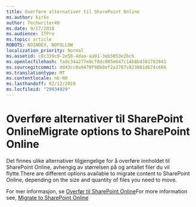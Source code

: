 ```yaml
---
title: Overføre alternativer til SharePoint Online
ms.author: kirks
author: Techwriter40
ms.date: 9/17/2018
ms.audience: ITPro
ms.topic: article
ROBOTS: NOINDEX, NOFOLLOW
localization_priority: Normal
ms.assetid: c8c339c9-2e50-4daa-aa91-3eb5053e2bc6
ms.openlocfilehash: fadc34a277e8cf8dc085e647c14b8bd381782941
ms.sourcegitcommit: dd43cc0a9470f98b8ef2a3787c823801d674c666
ms.translationtype: MT
ms.contentlocale: nb-NO
ms.lasthandoff: 02/12/2019
ms.locfileid: "29934929"
---
```

# <a name="migrate-options-to-sharepoint-online"></a><span data-ttu-id="1251e-102">Overføre alternativer til SharePoint Online</span><span class="sxs-lookup"><span data-stu-id="1251e-102">Migrate options to SharePoint Online</span></span>

<span data-ttu-id="1251e-103">Det finnes ulike alternativer tilgjengelige for å overføre innholdet til SharePoint Online, avhengig av størrelsen på og antallet filer du vil flytte.</span><span class="sxs-lookup"><span data-stu-id="1251e-103">There are different options available to migrate content to SharePoint Online, depending on the size and quantity of files you need to move.</span></span>
  
<span data-ttu-id="1251e-104">For mer informasjon, se [Overfør til SharePoint Online](https://go.microsoft.com/fwlink/?linkid-2022029)</span><span class="sxs-lookup"><span data-stu-id="1251e-104">For more information see, [Migrate to SharePoint Online](https://go.microsoft.com/fwlink/?linkid-2022029)</span></span>
  

